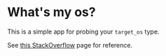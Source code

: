 # What's my os?

This is a simple app for probing your `target_os` type.

See [this StackOverflow](https://stackoverflow.com/questions/43435072/how-to-obtain-the-value-of-a-configuration-flag)
page for reference.
